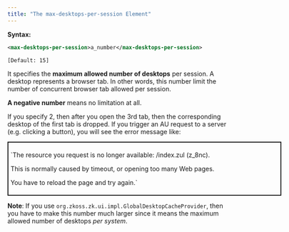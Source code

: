 ```yaml
---
title: "The max-desktops-per-session Element"
---
```


**Syntax:**

```xml
<max-desktops-per-session>a_number</max-desktops-per-session>
```

`[Default: 15]`

It specifies the **maximum allowed number of desktops** per session. A
desktop represents a browser tab. In other words, this number limit the
number of concurrent browser tab allowed per session.

**A negative number** means no limitation at all.

If you specify 2, then after you open the 3rd tab, then the
corresponding desktop of the first tab is dropped. If you trigger an AU
request to a server (e.g. clicking a button), you will see the error
message like:

<div style="width:600px;margin:auto; border:solid 2px; padding:5px">

`The resource you request is no longer available: /index.zul
(z_8nc).

This is normally caused by timeout, or opening too many Web pages.

You have to reload the page and try again.`

</div>

**Note**: If you use
`org.zkoss.zk.ui.impl.GlobalDesktopCacheProvider`, then
you have to make this number much larger since it means the maximum
allowed number of desktops *per system*.


